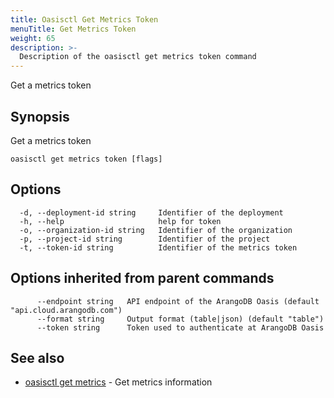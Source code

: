 ```yaml
---
title: Oasisctl Get Metrics Token
menuTitle: Get Metrics Token
weight: 65
description: >-
  Description of the oasisctl get metrics token command
---
```

Get a metrics token

## Synopsis

Get a metrics token

```
oasisctl get metrics token [flags]
```

## Options

```
  -d, --deployment-id string     Identifier of the deployment
  -h, --help                     help for token
  -o, --organization-id string   Identifier of the organization
  -p, --project-id string        Identifier of the project
  -t, --token-id string          Identifier of the metrics token
```

## Options inherited from parent commands

```
      --endpoint string   API endpoint of the ArangoDB Oasis (default "api.cloud.arangodb.com")
      --format string     Output format (table|json) (default "table")
      --token string      Token used to authenticate at ArangoDB Oasis
```

## See also

* [oasisctl get metrics](get-metrics.md)	 - Get metrics information

